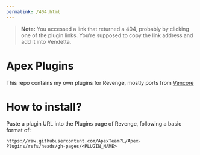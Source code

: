 ```yaml
---
permalink: /404.html
---
```

> **Note:** You accessed a link that returned a 404, probably by clicking one of the plugin links. You're supposed to copy the link address and add it into Vendetta.

# Apex Plugins
This repo contains my own plugins for Revenge, mostly ports from [Vencore](https://github.com/ApexTeamPL/Vencore)

# How to install?
Paste a plugin URL into the Plugins page of Revenge, following a basic format of:
```
https://raw.githubusercontent.com/ApexTeamPL/Apex-Plugins/refs/heads/gh-pages/<PLUGIN_NAME>
```
